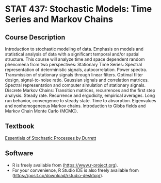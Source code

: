 # STAT 437: Stochastic Models: Time Series and Markov Chains
## Course Description
Introduction to stochastic modeling of data. Emphasis on models and statistical analysis of data with a significant temporal and/or spatial structure.  This course will analyze time and space dependent random phenomena from two perspectives: Stationary Time Series: Spectral representation of deterministic signals, autocorrelation. Power spectra.  Transmission of stationary signals through linear filters. Optimal filter design, signal-to-noise ratio.  Gaussian signals and correlation matrices. Spectral representation and computer simulation of stationary signals. Discrete Markov Chains: Transition matrices, recurrences and the first step analysis. Steady rate. Recurrence and ergodicity, empirical averages. Long run behavior, convergence to steady state.  Time to absorption.  Eigenvalues and nonhomogeneous Markov chains.  Introduction to Gibbs fields and Markov Chain Monte Carlo (MCMC).
## Textbook
[Essentials of Stochastic Processes by Durrett](https://github.com/Thomson-Cui/Stochastic-Models-Time-Series-and-Markov-Chains/blob/main/Books/978-3-319-45614-0.pdf)
## Software
- R is freely available from (https://www.r-project.org).
- For your convenience, R Studio IDE is also freely available from (https://posit.co/download/rstudio-desktop/).
